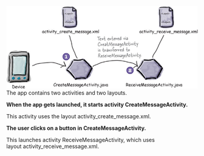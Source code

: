 ![](.guides/img/2multactivity.png)
The app contains two activities and two layouts.

**When the app gets launched, it starts activity CreateMessageActivity.**

This activity uses the layout activity_create_message.xml.

**The user clicks on a button in CreateMessageActivity.**

This launches activity ReceiveMessageActivity, which uses layout activity_receive_message.xml.
